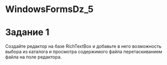 # WindowsFormsDz_5
<h1>Задание 1</h1>
Создайте редактор на базе RichTextBox и добавьте в него возможность выбора из каталога и просмотра содержимого файла перетаскиванием файла на поле редактора. 